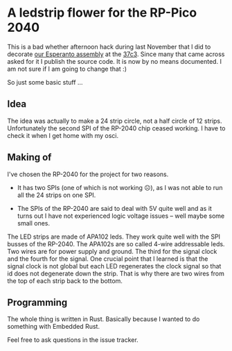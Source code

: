 # A ledstrip flower for the RP-Pico 2040

This is a bad whether afternoon hack during last November that I did to
decorate [our Esperanto assembly](https://events.ccc.de/congress/2023/hub/en/assembly/esperanto/)
at the [37c3](https://events.ccc.de/congress/2023/infos/startpage.html).  Since
many that came across asked for it I publish the source code. It is now by no
means documented.  I am not sure if I am going to change that :)

So just some basic stuff …


## Idea

The idea was actually to make a 24 strip circle, not a half circle of 12
strips.  Unfortunately the second SPI of the RP-2040 chip ceased working. I
have to check it when I get home with my osci.


## Making of

I've chosen the RP-2040 for the project for two reasons.

* It has two SPIs (one of which is not working ☹️), as I was not able to run all
  the 24 strips on one SPI.

* The SPIs of the RP-2040 are said to deal with 5V quite well and as it turns
  out I have not experienced logic voltage issues – well maybe some small ones.

The LED strips are made of APA102 leds.  They work quite well with the SPI
busses of the RP-2040.  The APA102s are so called 4-wire addressable leds.  Two
wires are for power supply and ground. The third for the signal clock and the
fourth for the signal.  One crucial point that I learned is that the signal
clock is not global but each LED regenerates the clock signal so that id does
not degenerate down the strip.  That is why there are two wires from the top of
each strip back to the bottom.


## Programming

The whole thing is written in Rust. Basically because I wanted to do something
with Embedded Rust.


Feel free to ask questions in the issue tracker.

